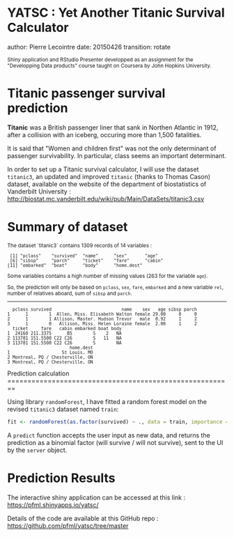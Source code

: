 YATSC : Yet Another Titanic Survival Calculator
========================================================
author: Pierre Lecointre
date: 20150426
transition: rotate

<small>
Shiny application and RStudio Presenter developped as an assignment for the
"Developping Data products" course taught on Coursera by John Hopkins University.
</small>

Titanic passenger survival prediction
========================================================

**Titanic** was a British passenger liner that sank in Northen Atlantic in 1912, after a collision with an iceberg, occuring more than 1,500 fatalities.

It is said that "Women and children first" was not the only determinant of passenger survivability. In particular, class seems an important determinant.

In order to set up a Titanic survival calculator, I will use the dataset `titanic3`, an updated and improved `titanic` (thanks to Thomas Cason) dataset, available on the website of the department of biostatistics of Vanderbilt University :  
http://biostat.mc.vanderbilt.edu/wiki/pub/Main/DataSets/titanic3.csv

Summary of dataset
========================================================


<small>
The dataset `titanic3` contains 1309 records of 14 variables :

```
 [1] "pclass"    "survived"  "name"      "sex"       "age"      
 [6] "sibsp"     "parch"     "ticket"    "fare"      "cabin"    
[11] "embarked"  "boat"      "body"      "home.dest"
```

Some variables contains a high number of missing values (263 for the variable `age`).

So, the prediction will only be based on `pclass`, `sex`, `fare`, `embarked` and a new variable `rel`, number of relatives aboard, sum of `sibsp` and `parch`.

***


```
  pclass survived                           name    sex   age sibsp parch
1      1        1  Allen, Miss. Elisabeth Walton female 29.00     0     0
2      1        1 Allison, Master. Hudson Trevor   male  0.92     1     2
3      1        0   Allison, Miss. Helen Loraine female  2.00     1     2
  ticket     fare   cabin embarked boat body
1  24160 211.3375      B5        S    2   NA
2 113781 151.5500 C22 C26        S   11   NA
3 113781 151.5500 C22 C26        S        NA
                        home.dest
1                    St Louis, MO
2 Montreal, PQ / Chesterville, ON
3 Montreal, PQ / Chesterville, ON
```
</small>
Prediction calculation
========================================================

Using library `randomForest`, I have fitted a random forest model on the revised `titanic3` dataset named `train`: 

```r
fit <- randomForest(as.factor(survived) ~ ., data = train, importance =TRUE, ntree=2000)
```

A `predict` function accepts the user input as new data, and returns the prediction as a binomial factor (will survive / will not survive), sent to the UI by the `server` object.

Prediction Results
===
The interactive shiny application can be accessed at this link :   
https://pfml.shinyapps.io/yatsc/

Details of the code are available at this GitHub repo :   
https://github.com/pfml/yatsc/tree/master
